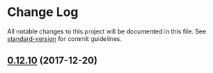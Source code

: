 # Change Log

All notable changes to this project will be documented in this file. See [standard-version](https://github.com/conventional-changelog/standard-version) for commit guidelines.

<a name="0.12.10"></a>
## [0.12.10](https://github.com/jimzhan/dekoa/compare/v0.12.9...v0.12.10) (2017-12-20)

